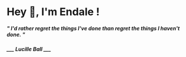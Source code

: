 <h1 title="head"> Hey 👋, I'm Endale !</h1>

**<h5><i>" I'd rather regret the things I've done than regret the things I haven't done. "</i></h5>**

*<b>___ Lucille Ball ___</b>*
